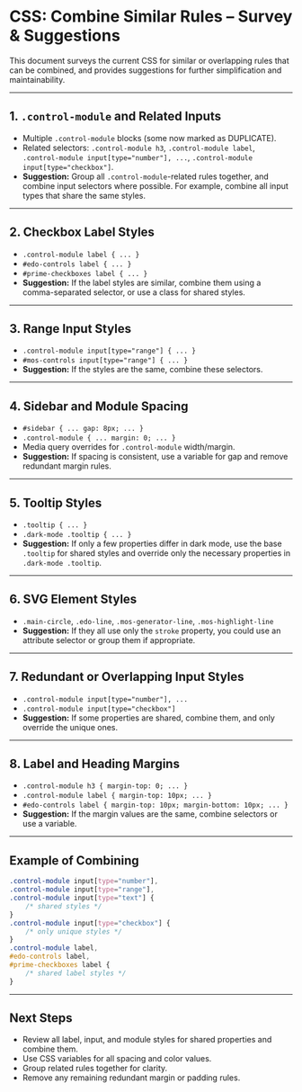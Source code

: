 # CSS: Combine Similar Rules – Survey & Suggestions

This document surveys the current CSS for similar or overlapping rules that can be combined, and provides suggestions for further simplification and maintainability.

---

## 1. `.control-module` and Related Inputs
- Multiple `.control-module` blocks (some now marked as DUPLICATE).
- Related selectors: `.control-module h3`, `.control-module label`, `.control-module input[type="number"], ...`, `.control-module input[type="checkbox"]`.
- **Suggestion:** Group all `.control-module`-related rules together, and combine input selectors where possible. For example, combine all input types that share the same styles.

---

## 2. Checkbox Label Styles
- `.control-module label { ... }`
- `#edo-controls label { ... }`
- `#prime-checkboxes label { ... }`
- **Suggestion:** If the label styles are similar, combine them using a comma-separated selector, or use a class for shared styles.

---

## 3. Range Input Styles
- `.control-module input[type="range"] { ... }`
- `#mos-controls input[type="range"] { ... }`
- **Suggestion:** If the styles are the same, combine these selectors.

---

## 4. Sidebar and Module Spacing
- `#sidebar { ... gap: 8px; ... }`
- `.control-module { ... margin: 0; ... }`
- Media query overrides for `.control-module` width/margin.
- **Suggestion:** If spacing is consistent, use a variable for gap and remove redundant margin rules.

---

## 5. Tooltip Styles
- `.tooltip { ... }`
- `.dark-mode .tooltip { ... }`
- **Suggestion:** If only a few properties differ in dark mode, use the base `.tooltip` for shared styles and override only the necessary properties in `.dark-mode .tooltip`.

---

## 6. SVG Element Styles
- `.main-circle`, `.edo-line`, `.mos-generator-line`, `.mos-highlight-line`
- **Suggestion:** If they all use only the `stroke` property, you could use an attribute selector or group them if appropriate.

---

## 7. Redundant or Overlapping Input Styles
- `.control-module input[type="number"], ...`
- `.control-module input[type="checkbox"]`
- **Suggestion:** If some properties are shared, combine them, and only override the unique ones.

---

## 8. Label and Heading Margins
- `.control-module h3 { margin-top: 0; ... }`
- `.control-module label { margin-top: 10px; ... }`
- `#edo-controls label { margin-top: 10px; margin-bottom: 10px; ... }`
- **Suggestion:** If the margin values are the same, combine selectors or use a variable.

---

## Example of Combining
```css
.control-module input[type="number"],
.control-module input[type="range"],
.control-module input[type="text"] {
    /* shared styles */
}
.control-module input[type="checkbox"] {
    /* only unique styles */
}
.control-module label,
#edo-controls label,
#prime-checkboxes label {
    /* shared label styles */
}
```

---

## Next Steps
- Review all label, input, and module styles for shared properties and combine them.
- Use CSS variables for all spacing and color values.
- Group related rules together for clarity.
- Remove any remaining redundant margin or padding rules.
